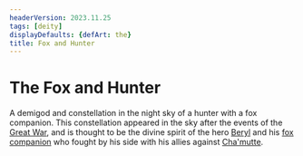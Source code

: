 ```yaml
---
headerVersion: 2023.11.25
tags: [deity]
displayDefaults: {defArt: the}
title: Fox and Hunter
---
```

# The Fox and Hunter

A demigod and constellation in the night sky of a hunter with a fox companion. This constellation appeared in the sky after the events of the [Great War](<../../../events/1500s/great-war.md>), and is thought to be the divine spirit of the hero [Beryl](<../../../people/pcs/great-war/beryl.md>) and his [fox companion](<../../../people/pcs/great-war/companions/willow-wind.md>) who fought by his side with his allies against [Cha'mutte](<../../../people/extraplanar-powers/cha-mutte.md>).